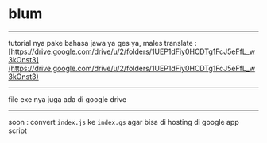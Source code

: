 # blum

---

tutorial nya pake bahasa jawa ya ges ya, males translate :
[https://drive.google.com/drive/u/2/folders/1UEP1dFiy0HCDTg1FcJ5eFfL_w3kOnst3](https://drive.google.com/drive/u/2/folders/1UEP1dFiy0HCDTg1FcJ5eFfL_w3kOnst3)

---

file exe nya juga ada di google drive

---

soon : convert `index.js` ke `index.gs` agar bisa di hosting di google app script
